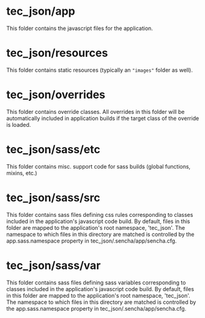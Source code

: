 # tec_json/app

This folder contains the javascript files for the application.

# tec_json/resources

This folder contains static resources (typically an `"images"` folder as well).

# tec_json/overrides

This folder contains override classes. All overrides in this folder will be 
automatically included in application builds if the target class of the override
is loaded.

# tec_json/sass/etc

This folder contains misc. support code for sass builds (global functions, 
mixins, etc.)

# tec_json/sass/src

This folder contains sass files defining css rules corresponding to classes
included in the application's javascript code build.  By default, files in this 
folder are mapped to the application's root namespace, 'tec_json'. The
namespace to which files in this directory are matched is controlled by the
app.sass.namespace property in tec_json/.sencha/app/sencha.cfg. 

# tec_json/sass/var

This folder contains sass files defining sass variables corresponding to classes
included in the application's javascript code build.  By default, files in this 
folder are mapped to the application's root namespace, 'tec_json'. The
namespace to which files in this directory are matched is controlled by the
app.sass.namespace property in tec_json/.sencha/app/sencha.cfg. 
